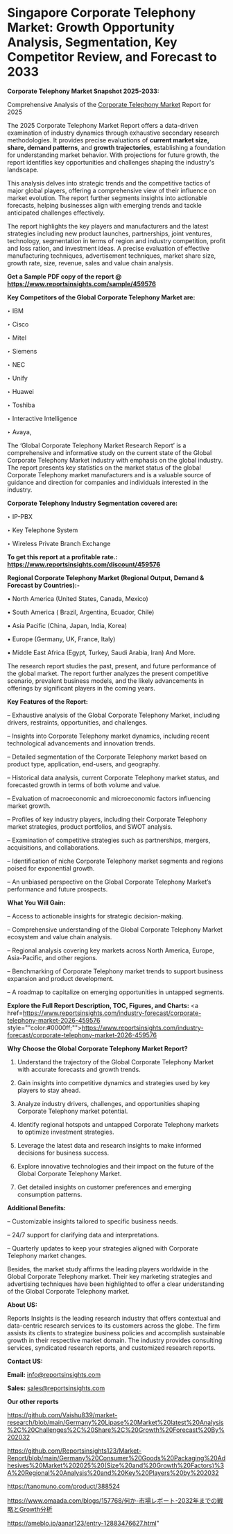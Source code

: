 # Singapore Corporate Telephony Market: Growth Opportunity Analysis, Segmentation, Key Competitor Review, and Forecast to 2033

<strong>Corporate Telephony Market Snapshot 2025-2033:</strong>

Comprehensive Analysis of the <a href=https://www.reportsinsights.com/sample/459576>Corporate Telephony Market</a> Report for 2025

The 2025 Corporate Telephony Market Report offers a data-driven examination of industry dynamics through exhaustive secondary research methodologies. It provides precise evaluations of <strong>current market size, share, demand patterns</strong>, and <strong>growth trajectories</strong>, establishing a foundation for understanding market behavior. With projections for future growth, the report identifies key opportunities and challenges shaping the industry's landscape.

This analysis delves into strategic trends and the competitive tactics of major global players, offering a comprehensive view of their influence on market evolution. The report further segments insights into actionable forecasts, helping businesses align with emerging trends and tackle anticipated challenges effectively.

The report highlights the key players and manufacturers and the latest strategies including new product launches, partnerships, joint ventures, technology, segmentation in terms of region and industry competition, profit and loss ration, and investment ideas. A precise evaluation of effective manufacturing techniques, advertisement techniques, market share size, growth rate, size, revenue, sales and value chain analysis.

<strong>Get a Sample PDF copy of the report @ <a href=https://www.reportsinsights.com/sample/459576 style=color:#0000ff;>https://www.reportsinsights.com/sample/459576</a></strong>

<strong>Key Competitors of the Global Corporate Telephony Market are:</strong>

‣ IBM

‣ Cisco

‣ Mitel

‣ Siemens

‣ NEC

‣ Unify

‣ Huawei

‣ Toshiba

‣ Interactive Intelligence

‣ Avaya,

The ‘Global Corporate Telephony Market Research Report’ is a comprehensive and informative study on the current state of the Global Corporate Telephony Market industry with emphasis on the global industry. The report presents key statistics on the market status of the global Corporate Telephony market manufacturers and is a valuable source of guidance and direction for companies and individuals interested in the industry.

<strong>Corporate Telephony Industry Segmentation covered are:</strong>

‣ IP-PBX

‣ Key Telephone System

‣ Wireless Private Branch Exchange

<strong>To get this report at a profitable rate.: <a href=https://www.reportsinsights.com/discount/459576 style=color:#0000ff;>https://www.reportsinsights.com/discount/459576</a></strong>

<strong>Regional Corporate Telephony Market (Regional Output, Demand &amp; Forecast by Countries):-</strong>

• North America (United States, Canada, Mexico)

• South America ( Brazil, Argentina, Ecuador, Chile)

• Asia Pacific (China, Japan, India, Korea)

• Europe (Germany, UK, France, Italy)

• Middle East Africa (Egypt, Turkey, Saudi Arabia, Iran) And More.

The research report studies the past, present, and future performance of the global market. The report further analyzes the present competitive scenario, prevalent business models, and the likely advancements in offerings by significant players in the coming years.

<strong>Key Features of the Report:</strong>

– Exhaustive analysis of the Global Corporate Telephony Market, including drivers, restraints, opportunities, and challenges.

– Insights into Corporate Telephony market dynamics, including recent technological advancements and innovation trends.

– Detailed segmentation of the Corporate Telephony market based on product type, application, end-users, and geography.

– Historical data analysis, current Corporate Telephony market status, and forecasted growth in terms of both volume and value.

– Evaluation of macroeconomic and microeconomic factors influencing market growth.

– Profiles of key industry players, including their Corporate Telephony market strategies, product portfolios, and SWOT analysis.

– Examination of competitive strategies such as partnerships, mergers, acquisitions, and collaborations.

– Identification of niche Corporate Telephony market segments and regions poised for exponential growth.

– An unbiased perspective on the Global Corporate Telephony Market’s performance and future prospects.

<strong>What You Will Gain:</strong>

– Access to actionable insights for strategic decision-making.

– Comprehensive understanding of the Global Corporate Telephony Market ecosystem and value chain analysis.

– Regional analysis covering key markets across North America, Europe, Asia-Pacific, and other regions.

– Benchmarking of Corporate Telephony market trends to support business expansion and product development.

– A roadmap to capitalize on emerging opportunities in untapped segments.

<strong>Explore the Full Report Description, TOC, Figures, and Charts:</strong>
<a href=https://www.reportsinsights.com/industry-forecast/corporate-telephony-market-2026-459576 style=""color:#0000ff;"">https://www.reportsinsights.com/industry-forecast/corporate-telephony-market-2026-459576</a>

<strong>Why Choose the Global Corporate Telephony Market Report?</strong>

1. Understand the trajectory of the Global Corporate Telephony Market with accurate forecasts and growth trends.

2. Gain insights into competitive dynamics and strategies used by key players to stay ahead.

3. Analyze industry drivers, challenges, and opportunities shaping Corporate Telephony market potential.

4. Identify regional hotspots and untapped Corporate Telephony markets to optimize investment strategies.

5. Leverage the latest data and research insights to make informed decisions for business success.

6. Explore innovative technologies and their impact on the future of the Global Corporate Telephony Market.

7. Get detailed insights on customer preferences and emerging consumption patterns.

<strong>Additional Benefits:</strong>

– Customizable insights tailored to specific business needs.

– 24/7 support for clarifying data and interpretations.

– Quarterly updates to keep your strategies aligned with Corporate Telephony market changes.

Besides, the market study affirms the leading players worldwide in the Global Corporate Telephony market. Their key marketing strategies and advertising techniques have been highlighted to offer a clear understanding of the Global Corporate Telephony market.

<strong><strong>About US</strong>:</strong>

Reports Insights is the leading research industry that offers contextual and data-centric research services to its customers across the globe. The firm assists its clients to strategize business policies and accomplish sustainable growth in their respective market domain. The industry provides consulting services, syndicated research reports, and customized research reports.

<strong>Contact US:</strong>

<p class=><b>Email:</b> <a href=mailto:info@reportsinsights.com>info@reportsinsights.com</a></p>
<p class=><b>Sales:</b> <a href=mailto:sales@reportsinsights.com>sales@reportsinsights.com</a></p>

<strong>Our other reports</strong>

<a href=https://github.com/Vaishu839/market-research/blob/main/Germany%20Lipase%20Market%20latest%20Analysis%2C%20Challenges%2C%20Share%2C%20Growth%20Forecast%20By%202032>https://github.com/Vaishu839/market-research/blob/main/Germany%20Lipase%20Market%20latest%20Analysis%2C%20Challenges%2C%20Share%2C%20Growth%20Forecast%20By%202032</a>

<a href=https://github.com/Reportsinsights123/Market-Report/blob/main/Germany%20Consumer%20Goods%20Packaging%20Adhesives%20Market%202025%20(Size%20and%20Growth%20Factors)%3A%20Regional%20Analysis%20and%20Key%20Players%20by%202032>https://github.com/Reportsinsights123/Market-Report/blob/main/Germany%20Consumer%20Goods%20Packaging%20Adhesives%20Market%202025%20(Size%20and%20Growth%20Factors)%3A%20Regional%20Analysis%20and%20Key%20Players%20by%202032</a>

<a href=https://tanomuno.com/product/388524>https://tanomuno.com/product/388524</a>

<a href=https://www.omaada.com/blogs/157768/何か-市場レポート-2032年までの戦略とGrowth分析>https://www.omaada.com/blogs/157768/何か-市場レポート-2032年までの戦略とGrowth分析</a>

<a href=https://ameblo.jp/aanar123/entry-12883476627.html>https://ameblo.jp/aanar123/entry-12883476627.html</a>"
